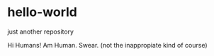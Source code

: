 # hello-world
just another repository

Hi Humans! Am Human. Swear. (not the inappropiate kind of course)
